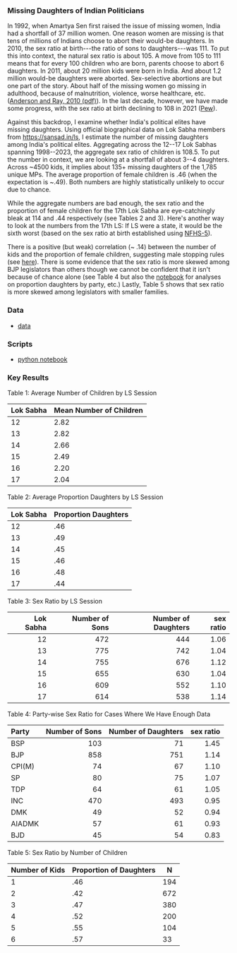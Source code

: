 ### Missing Daughters of Indian Politicians

In 1992, when Amartya Sen first raised the issue of missing women, India had a shortfall of 37 million women. One reason women are missing is that tens of millions of Indians choose to abort their would-be daughters. In 2010, the sex ratio at birth---the ratio of sons to daughters---was 111. To put this into context, the natural sex ratio is about 105. A move from 105 to 111 means that for every 100 children who are born, parents choose to abort 6 daughters. In 2011, about 20 million kids were born in India. And about 1.2 million would-be daughters were aborted. Sex-selective abortions are but one part of the story. About half of the missing women go missing in adulthood, because of malnutrition, violence, worse healthcare, etc. ([Anderson and Ray, 2010 (pdf)](https://pages.nyu.edu/debraj/Papers/AndersonRay.pdf)). In the last decade, however, we have made some progress, with the sex ratio at birth declining to 108 in 2021 ([Pew](https://www.pewresearch.org/religion/2022/08/23/indias-sex-ratio-at-birth-begins-to-normalize/)).

Against this backdrop, I examine whether India's political elites have missing daughters. Using official biographical data on Lok Sabha members from https://sansad.in/ls, I estimate the number of missing daughters among India's political elites. Aggregating across the 12--17 Lok Sabhas spanning 1998--2023, the aggregate sex ratio of children is 108.5. To put the number in context, we are looking at a shortfall of about 3--4 daughters. Across ~4500 kids, it implies about 135+ missing daughters of the 1,785 unique MPs. The average proportion of female children is .46 (when the expectation is ~.49). Both numbers are highly statistically unlikely to occur due to chance. 

While the aggregate numbers are bad enough, the sex ratio and the proportion of female children for the 17th Lok Sabha are eye-catchingly bleak at 114 and .44 respectively (see Tables 2 and 3). Here's another way to look at the numbers from the 17th LS: If LS were a state, it would be the sixth worst (based on the sex ratio at birth established using [NFHS-5](https://en.wikipedia.org/wiki/List_of_states_and_union_territories_of_India_by_sex_ratio)).

There is a positive (but weak) correlation (~ .14) between the number of kids and the proportion of female children, suggesting male stopping rules (see [here](https://github.com/soodoku/prop_male)). There is some evidence that the sex ratio is more skewed among BJP legislators than others though we cannot be confident that it isn't because of chance alone (see Table 4 but also the [notebook](https://github.com/in-rolls/missing_daughters_of_pols/blob/main/pol_daughters.ipynb) for analyses on proportion daughters by party, etc.) Lastly, Table 5 shows that sex ratio is more skewed among legislators with smaller families.


### Data

* [data](data/)

### Scripts

* [python notebook](https://github.com/in-rolls/missing_daughters_of_pols/blob/main/pol_daughters.ipynb)

### Key Results

Table 1: Average Number of Children by LS Session


| Lok Sabha | Mean Number of Children    |
|--------|----------|
| 12     | 2.82 |
| 13     | 2.82 |
| 14     | 2.66 |
| 15     | 2.49 |
| 16     | 2.20 |
| 17     | 2.04 |


Table 2: Average Proportion Daughters by LS Session

Lok Sabha | Proportion Daughters
-------|-------
12 | .46
13 | .49
14 | .45
15 | .46
16 | .48
17 | .44

Table 3: Sex Ratio by LS Session

|   Lok Sabha |   Number of Sons |   Number of Daughters |   sex ratio |
|-----:|---------------:|--------------------:|------------:|
|   12 |            472 |                 444 |    1.06  |
|   13 |            775 |                 742 |    1.04  |
|   14 |            755 |                 676 |    1.12  |
|   15 |            655 |                 630 |    1.04  |
|   16 |            609 |                 552 |    1.10  |
|   17 |            614 |                 538 |    1.14  |

Table 4: Party-wise Sex Ratio for Cases Where We Have Enough Data

| Party   |   Number of Sons |   Number of Daughters |   sex ratio |
|:-------------|---------------:|--------------------:|------------:|
| BSP          |            103 |                  71 |    1.45   |
| BJP          |            858 |                 751 |    1.14  |
| CPI(M)       |             74 |                  67 |    1.10  |
| SP           |             80 |                  75 |    1.07 |
| TDP          |             64 |                  61 |    1.05 |
| INC          |            470 |                 493 |    0.95 |
| DMK          |             49 |                  52 |    0.94 |
| AIADMK       |             57 |                  61 |    0.93 |
| BJD          |             45 |                  54 |    0.83 |


Table 5: Sex Ratio by Number of Children


| Number of Kids | Proportion of Daughters  | N |
|----------|-----------|----------|
| 1     | .46  | 194      |
| 2      | .42  | 672      |
| 3      | .47  | 380      |
| 4      | .52  | 200      |
| 5      | .55  | 104      |
| 6      | .57  | 33       |

